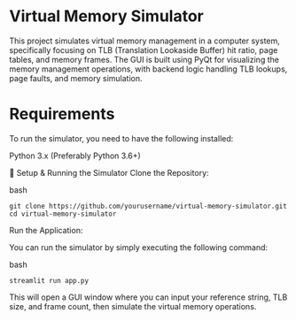 # Virtual Memory Simulator
This project simulates virtual memory management in a computer system, specifically focusing on TLB (Translation Lookaside Buffer) hit ratio, page tables, and memory frames. The GUI is built using PyQt for visualizing the memory management operations, with backend logic handling TLB lookups, page faults, and memory simulation.

# Requirements
To run the simulator, you need to have the following installed:

Python 3.x (Preferably Python 3.6+)
    
🏁 Setup & Running the Simulator
Clone the Repository:

bash

    git clone https://github.com/yourusername/virtual-memory-simulator.git
    cd virtual-memory-simulator
    
Run the Application:

You can run the simulator by simply executing the following command:

bash

    streamlit run app.py
    
This will open a GUI window where you can input your reference string, TLB size, and frame count, then simulate the virtual memory operations.
